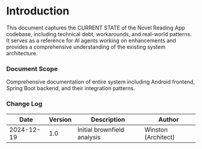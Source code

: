 # Introduction

This document captures the CURRENT STATE of the Novel Reading App codebase, including technical debt, workarounds, and real-world patterns. It serves as a reference for AI agents working on enhancements and provides a comprehensive understanding of the existing system architecture.

### Document Scope

Comprehensive documentation of entire system including Android frontend, Spring Boot backend, and their integration patterns.

### Change Log

| Date   | Version | Description                 | Author    |
| ------ | ------- | --------------------------- | --------- |
| 2024-12-19 | 1.0     | Initial brownfield analysis | Winston (Architect) |

